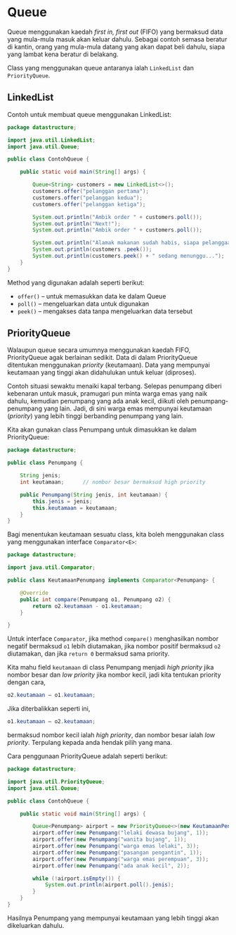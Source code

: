 # Queue

Queue menggunakan kaedah _first in, first out_ (FIFO) yang bermaksud
data yang mula-mula masuk akan keluar dahulu. Sebagai contoh semasa
beratur di kantin, orang yang mula-mula datang yang akan dapat beli
dahulu, siapa yang lambat kena beratur di belakang.

Class yang menggunakan queue antaranya ialah `LinkedList` dan
`PriorityQueue`.

## LinkedList

Contoh untuk membuat queue menggunakan LinkedList:

```java
package datastructure;

import java.util.LinkedList;
import java.util.Queue;

public class ContohQueue {

    public static void main(String[] args) {

        Queue<String> customers = new LinkedList<>();
        customers.offer("pelanggan pertama");
        customers.offer("pelanggan kedua");
        customers.offer("pelanggan ketiga");

        System.out.println("Ambik order " + customers.poll());
        System.out.println("Next!");
        System.out.println("Ambik order " + customers.poll());

        System.out.println("Alamak makanan sudah habis, siapa pelanggaan seterusnya?");
        System.out.println(customers .peek());
        System.out.println(customers.peek() + " sedang menunggu...");
    }
}
```

Method yang digunakan adalah seperti berikut:

-   `offer()` – untuk memasukkan data ke dalam Queue
-   `poll()` – mengeluarkan data untuk digunakan
-   `peek()` – mengakses data tanpa mengeluarkan data tersebut

## PriorityQueue

Walaupun queue secara umumnya menggunakan kaedah FIFO, PriorityQueue
agak berlainan sedikit. Data di dalam PriorityQueue ditentukan
menggunakan _priority_ (keutamaan). Data yang mempunyai keutamaan yang
tinggi akan didahulukan untuk keluar (diproses).

Contoh situasi sewaktu menaiki kapal terbang. Selepas penumpang diberi
kebenaran untuk masuk, pramugari pun minta warga emas yang naik dahulu,
kemudian penumpang yang ada anak kecil, diikuti oleh penumpang-penumpang
yang lain. Jadi, di sini warga emas mempunyai keutamaan (_priority_)
yang lebih tinggi berbanding penumpang yang lain.

Kita akan gunakan class Penumpang untuk dimasukkan ke dalam
PriorityQueue:

```java
package datastructure;

public class Penumpang {

    String jenis;
    int keutamaan;      // nombor besar bermaksud high priority

    public Penumpang(String jenis, int keutamaan) {
        this.jenis = jenis;
        this.keutamaan = keutamaan;
    }
}
```

Bagi menentukan keutamaan sesuatu class, kita boleh menggunakan class
yang menggunakan interface `Comparator<E>`:

```java
package datastructure;

import java.util.Comparator;

public class KeutamaanPenumpang implements Comparator<Penumpang> {

    @Override
    public int compare(Penumpang o1, Penumpang o2) {
        return o2.keutamaan - o1.keutamaan;
    }

}
```

Untuk interface `Comparator`, jika method `compare()` menghasilkan
nombor negatif bermaksud `o1` lebih diutamakan, jika nombor positif
bermaksud `o2` diutamakan, dan jika `return 0` bermaksud sama
priority.

Kita mahu field `keutamaan` di class Penumpang menjadi _high priority_
jika nombor besar dan _low priority_ jika nombor kecil, jadi kita
tentukan priority dengan cara,

```java
o2.keutamaan – o1.keutamaan;
```

Jika diterbalikkan seperti ini,

```java
o1.keutamaan – o2.keutamaan;
```

bermaksud nombor kecil ialah _high priority_, dan nombor besar ialah
_low priority_. Terpulang kepada anda hendak pilih yang mana.

Cara penggunaan PriorityQueue adalah seperti berikut:

```java
package datastructure;

import java.util.PriorityQueue;
import java.util.Queue;

public class ContohQueue {

    public static void main(String[] args) {

        Queue<Penumpang> airport = new PriorityQueue<>(new KeutamaanPenumpang());
        airport.offer(new Penumpang("lelaki dewasa bujang", 1));
        airport.offer(new Penumpang("wanita bujang", 1));
        airport.offer(new Penumpang("warga emas lelaki", 3));
        airport.offer(new Penumpang("pasangan pengantin", 1));
        airport.offer(new Penumpang("warga emas perempuan", 3));
        airport.offer(new Penumpang("ada anak kecil", 2));

        while (!airport.isEmpty()) {
            System.out.println(airport.poll().jenis);
        }
    }
}
```

Hasilnya Penumpang yang mempunyai keutamaan yang lebih tinggi akan
dikeluarkan dahulu.
